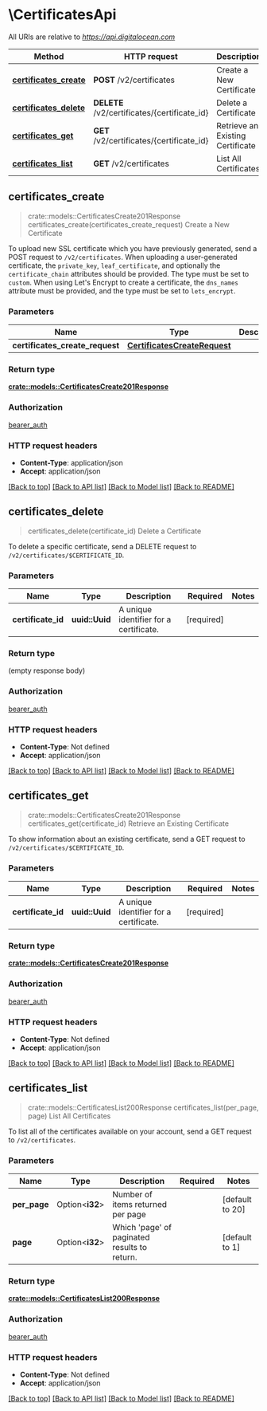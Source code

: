 # \CertificatesApi

All URIs are relative to *https://api.digitalocean.com*

Method | HTTP request | Description
------------- | ------------- | -------------
[**certificates_create**](CertificatesApi.md#certificates_create) | **POST** /v2/certificates | Create a New Certificate
[**certificates_delete**](CertificatesApi.md#certificates_delete) | **DELETE** /v2/certificates/{certificate_id} | Delete a Certificate
[**certificates_get**](CertificatesApi.md#certificates_get) | **GET** /v2/certificates/{certificate_id} | Retrieve an Existing Certificate
[**certificates_list**](CertificatesApi.md#certificates_list) | **GET** /v2/certificates | List All Certificates



## certificates_create

> crate::models::CertificatesCreate201Response certificates_create(certificates_create_request)
Create a New Certificate

To upload new SSL certificate which you have previously generated, send a POST request to `/v2/certificates`.  When uploading a user-generated certificate, the `private_key`, `leaf_certificate`, and optionally the `certificate_chain` attributes should be provided. The type must be set to `custom`.  When using Let's Encrypt to create a certificate, the `dns_names` attribute must be provided, and the type must be set to `lets_encrypt`. 

### Parameters


Name | Type | Description  | Required | Notes
------------- | ------------- | ------------- | ------------- | -------------
**certificates_create_request** | [**CertificatesCreateRequest**](CertificatesCreateRequest.md) |  | [required] |

### Return type

[**crate::models::CertificatesCreate201Response**](certificates_create_201_response.md)

### Authorization

[bearer_auth](../README.md#bearer_auth)

### HTTP request headers

- **Content-Type**: application/json
- **Accept**: application/json

[[Back to top]](#) [[Back to API list]](../README.md#documentation-for-api-endpoints) [[Back to Model list]](../README.md#documentation-for-models) [[Back to README]](../README.md)


## certificates_delete

> certificates_delete(certificate_id)
Delete a Certificate

To delete a specific certificate, send a DELETE request to `/v2/certificates/$CERTIFICATE_ID`. 

### Parameters


Name | Type | Description  | Required | Notes
------------- | ------------- | ------------- | ------------- | -------------
**certificate_id** | **uuid::Uuid** | A unique identifier for a certificate. | [required] |

### Return type

 (empty response body)

### Authorization

[bearer_auth](../README.md#bearer_auth)

### HTTP request headers

- **Content-Type**: Not defined
- **Accept**: application/json

[[Back to top]](#) [[Back to API list]](../README.md#documentation-for-api-endpoints) [[Back to Model list]](../README.md#documentation-for-models) [[Back to README]](../README.md)


## certificates_get

> crate::models::CertificatesCreate201Response certificates_get(certificate_id)
Retrieve an Existing Certificate

To show information about an existing certificate, send a GET request to `/v2/certificates/$CERTIFICATE_ID`.

### Parameters


Name | Type | Description  | Required | Notes
------------- | ------------- | ------------- | ------------- | -------------
**certificate_id** | **uuid::Uuid** | A unique identifier for a certificate. | [required] |

### Return type

[**crate::models::CertificatesCreate201Response**](certificates_create_201_response.md)

### Authorization

[bearer_auth](../README.md#bearer_auth)

### HTTP request headers

- **Content-Type**: Not defined
- **Accept**: application/json

[[Back to top]](#) [[Back to API list]](../README.md#documentation-for-api-endpoints) [[Back to Model list]](../README.md#documentation-for-models) [[Back to README]](../README.md)


## certificates_list

> crate::models::CertificatesList200Response certificates_list(per_page, page)
List All Certificates

To list all of the certificates available on your account, send a GET request to `/v2/certificates`.

### Parameters


Name | Type | Description  | Required | Notes
------------- | ------------- | ------------- | ------------- | -------------
**per_page** | Option<**i32**> | Number of items returned per page |  |[default to 20]
**page** | Option<**i32**> | Which 'page' of paginated results to return. |  |[default to 1]

### Return type

[**crate::models::CertificatesList200Response**](certificates_list_200_response.md)

### Authorization

[bearer_auth](../README.md#bearer_auth)

### HTTP request headers

- **Content-Type**: Not defined
- **Accept**: application/json

[[Back to top]](#) [[Back to API list]](../README.md#documentation-for-api-endpoints) [[Back to Model list]](../README.md#documentation-for-models) [[Back to README]](../README.md)

